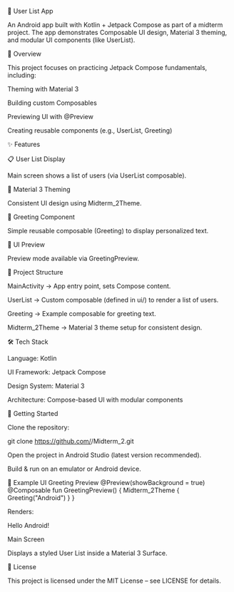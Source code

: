 👥 User List App

An Android app built with Kotlin + Jetpack Compose as part of a midterm project.
The app demonstrates Composable UI design, Material 3 theming, and modular UI components (like UserList).

🎯 Overview

This project focuses on practicing Jetpack Compose fundamentals, including:

Theming with Material 3

Building custom Composables

Previewing UI with @Preview

Creating reusable components (e.g., UserList, Greeting)

✨ Features

📋 User List Display

Main screen shows a list of users (via UserList composable).

🎨 Material 3 Theming

Consistent UI design using Midterm_2Theme.

💬 Greeting Component

Simple reusable composable (Greeting) to display personalized text.

👀 UI Preview

Preview mode available via GreetingPreview.

📂 Project Structure

MainActivity → App entry point, sets Compose content.

UserList → Custom composable (defined in ui/) to render a list of users.

Greeting → Example composable for greeting text.

Midterm_2Theme → Material 3 theme setup for consistent design.

🛠️ Tech Stack

Language: Kotlin

UI Framework: Jetpack Compose

Design System: Material 3

Architecture: Compose-based UI with modular components

🚀 Getting Started

Clone the repository:

git clone https://github.com/<your-username>/Midterm_2.git


Open the project in Android Studio (latest version recommended).

Build & run on an emulator or Android device.

📸 Example UI
Greeting Preview
@Preview(showBackground = true)
@Composable
fun GreetingPreview() {
    Midterm_2Theme {
        Greeting("Android")
    }
}


Renders:

Hello Android!

Main Screen

Displays a styled User List inside a Material 3 Surface.

📜 License

This project is licensed under the MIT License – see LICENSE
 for details.
